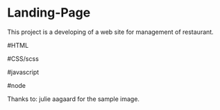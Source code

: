 # Landing-Page

This project is a developing of a web site for management of restaurant.

#HTML

#CSS/scss

#javascript

#node

Thanks to:
julie aagaard for the sample image.